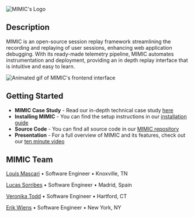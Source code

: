 ![MIMIC's Logo](https://drive.google.com/uc?export=download&id=1T-yxxqTpc6nv7nydOF5TJ1tTAgcJFfRE)
## Description
MIMIC is an open-source session replay framework streamlining the recording and replaying of user sessions, enhancing web application debugging. With its ready-made telemetry pipeline, MIMIC automates instrumentation and deployment, providing an in depth replay interface that is intuitive and easy to learn. 

![Animated gif of MIMIC's frontend interface](https://veronika-todd.com/assets/MIMIC_yes_error_demo_40.5e9aa66a.gif)

## Getting Started
- **MIMIC Case Study** - Read our in-depth technical case study [here](https://mimic-replay.com)
- **Installing MIMIC** - You can find the setup instructions in our [installation guide](https://github.com/MIMIC-replay/MIMIC/blob/main/README.md)
- **Source Code** - You can find all source code in our [MIMIC repository](https://github.com/MIMIC-replay/MIMIC)
- **Presentation** - For a full overview of MIMIC and its features, check out our [ten minute video](https://youtu.be/qyyWbdknP9g?si=gHU3OM_ZpE8CnGtK)

## MIMIC Team
[Louis Mascari](https://louis-mascari.com/) • Software Engineer • Knoxville, TN

[Lucas Sorribes](https://luxor.dev/) • Software Engineer • Madrid, Spain

[Veronika Todd](https://veronika-todd.com) • Software Engineer • Hartford, CT

[Erik Wiens](https://www.erikwiens.com/) • Software Engineer • New York, NY
